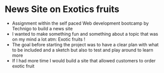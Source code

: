 # News Site on Exotics fruits

- Assignment within the self paced Web development bootcamp by Technigo to build a news site
- I wanted to make something fun and something about a topic that was on my mind a lot atm: Exotic fruits !
- The goal before starting the project was to have a clear plan with what to be included and a sketch but also to test and play around to learn more
- If I had more time I would build a site that allowed customers to order exotic fruit


